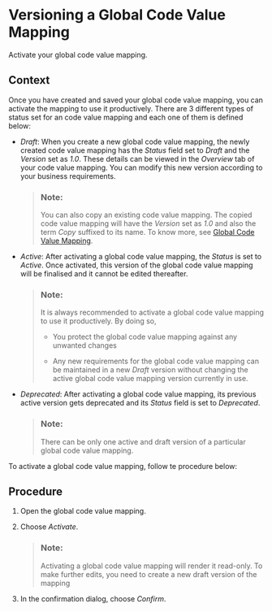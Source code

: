 <!-- loiofcbcf74397bd4f469cb9ac411cb84cda -->

# Versioning a Global Code Value Mapping

Activate your global code value mapping.



## Context

Once you have created and saved your global code value mapping, you can activate the mapping to use it productively. There are 3 different types of status set for an code value mapping and each one of them is defined below:

-   *Draft*: When you create a new global code value mapping, the newly created code value mapping has the *Status* field set to *Draft* and the *Version* set as *1.0*. These details can be viewed in the *Overview* tab of your code value mapping. You can modify this new version according to your business requirements.

    > ### Note:  
    > You can also copy an existing code value mapping. The copied code value mapping will have the *Version* set as *1.0* and also the term *Copy* suffixed to its name. To know more, see [Global Code Value Mapping](global-code-value-mapping-fd1d3ff.md).

-   *Active*: After activating a global code value mapping, the *Status* is set to *Active*. Once activated, this version of the global code value mapping will be finalised and it cannot be edited thereafter.

    > ### Note:  
    > It is always recommended to activate a global code value mapping to use it productively. By doing so,
    > 
    > -   You protect the global code value mapping against any unwanted changes
    > 
    > -   Any new requirements for the global code value mapping can be maintained in a new *Draft* version without changing the active global code value mapping version currently in use.

-   *Deprecated*: After activating a global code value mapping, its previous active version gets deprecated and its *Status* field is set to *Deprecated*.

    > ### Note:  
    > There can be only one active and draft version of a particular global code value mapping.


To activate a global code value mapping, follow te procedure below:



## Procedure

1.  Open the global code value mapping.

2.  Choose *Activate*.

    > ### Note:  
    > Activating a global code value mapping will render it read-only. To make further edits, you need to create a new draft version of the mapping

3.  In the confirmation dialog, choose *Confirm*.



